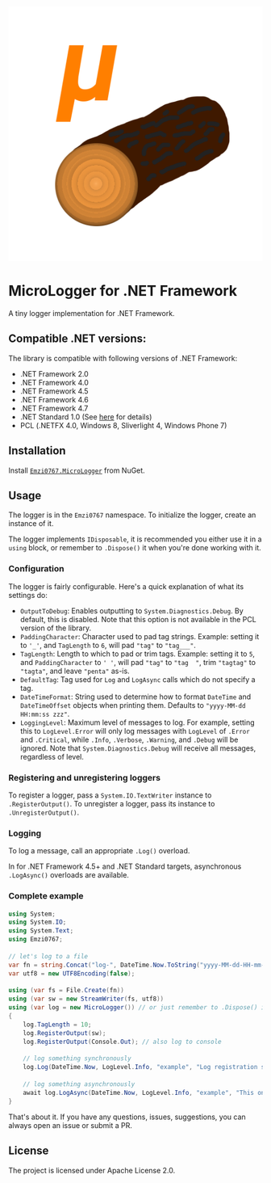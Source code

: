 ﻿![MicroLogger](https://raw.githubusercontent.com/Emzi0767/DotNet-MicroLogger/master/art/ulogger.png)

# MicroLogger for .NET Framework

A tiny logger implementation for .NET Framework.

## Compatible .NET versions:

The library is compatible with following versions of .NET Framework:

* .NET Framework 2.0
* .NET Framework 4.0
* .NET Framework 4.5
* .NET Framework 4.6
* .NET Framework 4.7
* .NET Standard 1.0 (See [here](https://blogs.msdn.microsoft.com/dotnet/2016/09/26/introducing-net-standard/) for details)
* PCL (.NETFX 4.0, Windows 8, Sliverlight 4, Windows Phone 7)

## Installation

Install [`Emzi0767.MicroLogger`](https://www.nuget.org/packages/Emzi0767.MicroLogger) from NuGet.

## Usage

The logger is in the `Emzi0767` namespace. To initialize the logger, create an instance of it.

The logger implements `IDisposable`, it is recommended you either use it in a `using` block, or remember to `.Dispose()` it when you're done working with it.

### Configuration

The logger is fairly configurable. Here's a quick explanation of what its settings do:

* `OutputToDebug`: Enables outputting to `System.Diagnostics.Debug`. By default, this is disabled. Note that this option is not available in the PCL version of the library.
* `PaddingCharacter`: Character used to pad tag strings. Example: setting it to `'_'`, and `TagLength` to `6`, will pad `"tag"` to `"tag___"`.
* `TagLength`: Length to which to pad or trim tags. Example: setting it to `5`, and `PaddingCharacter` to `' '`, will pad `"tag"` to `"tag  "`, trim `"tagtag"` to `"tagta"`, and leave `"penta"` as-is.
* `DefaultTag`: Tag used for `Log` and `LogAsync` calls which do not specify a tag.
* `DateTimeFormat`: String used to determine how to format `DateTime` and `DateTimeOffset` objects when printing them. Defaults to `"yyyy-MM-dd HH:mm:ss zzz"`.
* `LoggingLevel`: Maximum level of messages to log. For example, setting this to `LogLevel.Error` will only log messages with `LogLevel` of `.Error` and `.Critical`, while `.Info`, `.Verbose`, `.Warning`, and `.Debug` will be ignored. Note that `System.Diagnostics.Debug` will receive all messages, regardless of level.

### Registering and unregistering loggers

To register a logger, pass a `System.IO.TextWriter` instance to `.RegisterOutput()`. To unregister a logger, pass its instance to `.UnregisterOutput()`.

### Logging

To log a message, call an appropriate `.Log()` overload.

In for .NET Framework 4.5+ and .NET Standard targets, asynchronous `.LogAsync()` overloads are available.

### Complete example

```cs
using System;
using System.IO;
using System.Text;
using Emzi0767;

// let's log to a file
var fn = string.Concat("log-", DateTime.Now.ToString("yyyy-MM-dd-HH-mm-ss"), ".log");
var utf8 = new UTF8Encoding(false);

using (var fs = File.Create(fn))
using (var sw = new StreamWriter(fs, utf8))
using (var log = new MicroLogger()) // or just remember to .Dispose() it
{
	log.TagLength = 10;
	log.RegisterOutput(sw);
	log.RegisterOutput(Console.Out); // also log to console
	
	// log something synchronously
	log.Log(DateTime.Now, LogLevel.Info, "example", "Log registration successful.");

	// log something asynchronously
	await log.LogAsync(DateTime.Now, LogLevel.Info, "example", "This one was async!");
}
```

That's about it. If you have any questions, issues, suggestions, you can always open an issue or submit a PR.

## License

The project is licensed under Apache License 2.0.